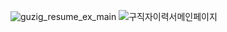 ![guzig_resume_ex_main](https://github.com/yyujjin/jjob-korea/assets/148675065/57eae1fb-1a6d-4267-b640-410f609493fb)
![구직자이력서메인페이지](https://github.com/yyujjin/jjob-korea/assets/148675065/f12d346c-04d1-4198-a80c-4094ccbc7d61)
